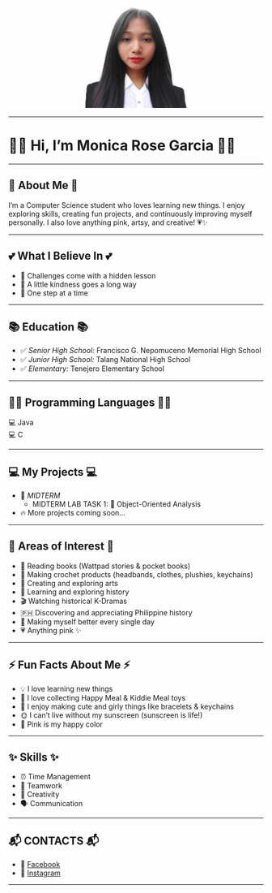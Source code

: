 <p align="center">
  <img src="https://raw.githubusercontent.com/Monicarosegarcia-03/7OOP-Laboratory-Projects/1f55146786ed945b69b2031fe392c773a861b6ab/Images/ef37f992-026e-417e-92ff-35b217bff179.jpg" width="200" height="200">
</p>

---

# 🌸💖 Hi, I’m Monica Rose Garcia 💖🌸  

---

## 🎀 About Me 🎀  
I’m a Computer Science student who loves learning new things. I enjoy exploring skills, creating fun projects, and continuously improving myself personally. I also love anything pink, artsy, and creative! 💗✨  

---

## 💕 What I Believe In 💕  
- 🌱 Challenges come with a hidden lesson  
- 💖 A little kindness goes a long way  
- 🚶 One step at a time  

---

## 📚 Education 📚  
- ✅ *Senior High School:* Francisco G. Nepomuceno Memorial High School  
- ✅ *Junior High School:* Talang National High School  
- ✅ *Elementary:* Tenejero Elementary School  

---

## 👩‍💻 Programming Languages 👩‍💻  
💻 Java  
💻 C  

---

## 💻 My Projects 💻  
- 🧪 *MIDTERM*  
  - MIDTERM LAB TASK 1: 📂 Object-Oriented Analysis  
- 🔥 More projects coming soon...  

---

## 🌟 Areas of Interest 🌟  
- 📖 Reading books (Wattpad stories & pocket books)  
- 🧶 Making crochet products (headbands, clothes, plushies, keychains)  
- 🎨 Creating and exploring arts   
- 📜 Learning and exploring history  
- 🎬 Watching historical K-Dramas  
- 🇵🇭 Discovering and appreciating Philippine history  
- 🌱 Making myself better every single day  
- 💗 Anything pink ✨  

---

## ⚡ Fun Facts About Me ⚡  
- 💡 I love learning new things  
- 🍔 I love collecting Happy Meal & Kiddie Meal toys  
- 🎀 I enjoy making cute and girly things like bracelets & keychains  
- 🌞 I can’t live without my sunscreen (sunscreen is life!)  
- 🌸 Pink is my happy color  

---

## ✨ Skills ✨  
- ⏰ Time Management  
- 🤝 Teamwork  
- 🎨 Creativity  
- 🗣️ Communication  

---

## 📬 CONTACTS 📬  
- 📘 [Facebook](https://www.facebook.com/garcia.monica.96)  
- 📸 [Instagram](https://www.instagram.com/itsacinomxvs?igsh=ZnI5MGVzNWs4Y2l2)  

---
